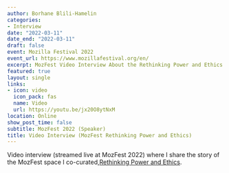 ```yaml
---
author: Borhane Blili-Hamelin
categories:
- Interview
date: "2022-03-11"
date_end: "2022-03-11"
draft: false
event: Mozilla Festival 2022
event_url: https://www.mozillafestival.org/en/
excerpt: MozFest Video Interview About the Rethinking Power and Ethics Space
featured: true
layout: single
links:
- icon: video
  icon_pack: fas
  name: Video
  url: https://youtu.be/jx20O8ytNxM
location: Online
show_post_time: false
subtitle: MozFest 2022 (Speaker)
title: Video Interview (MozFest Rethinking Power and Ethics)
---
```

Video interview (streamed live at MozFest 2022) where I share the story of the MozFest space I co-curated,[Rethinking Power and Ethics](/project/rpe/). 
